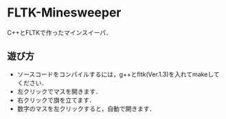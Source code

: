 # FLTK-Minesweeper
C++とFLTKで作ったマインスイーパ．

## 遊び方
- ソースコードをコンパイルするには，g++とfltk(Ver.1.3)を入れてmakeしてください．
- 左クリックでマスを開きます．
- 右クリックで旗を立てます．
- 数字のマスを左クリックすると，自動で開きます．
